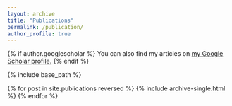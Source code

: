 ```yaml
---
layout: archive
title: "Publications"
permalink: /publication/
author_profile: true
---
```


{% if author.googlescholar %}
   You can also find my articles on <u><a href="{{author.googlescholar}}">my Google Scholar profile</a>.</u>
 {% endif %}

{% include base_path %}

{% for post in site.publications reversed %}
  {% include archive-single.html %}
{% endfor %}
